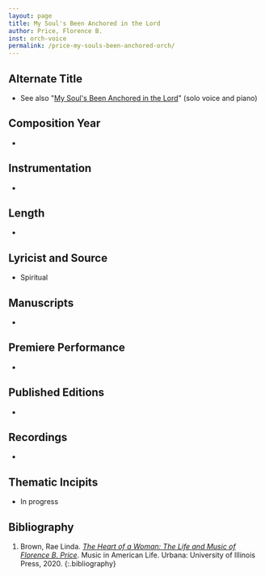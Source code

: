 ```yaml
---
layout: page
title: My Soul's Been Anchored in the Lord
author: Price, Florence B.
inst: orch-voice
permalink: /price-my-souls-been-anchored-orch/
---
```


## Alternate Title
- See also "[My Soul's Been Anchored in the Lord](/price-my-souls-been-anchored/)" (solo voice and piano)

## Composition Year
- 

## Instrumentation
- 

## Length
- 

## Lyricist and Source
- Spiritual

## Manuscripts
- 

## Premiere Performance
- 

## Published Editions
- 

## Recordings
- 

## Thematic Incipits
- In progress

## Bibliography
1. Brown, Rae Linda. <a href="https://www.worldcat.org/title/1122800180" target="_blank">*The Heart of a Woman: The Life and Music of Florence B. Price*</a>. Music in American Life. Urbana: University of Illinois Press, 2020.
{:.bibliography}
